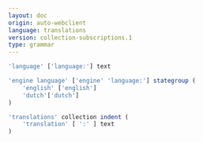```yaml
---
layout: doc
origin: auto-webclient
language: translations
version: collection-subscriptions.1
type: grammar
---
```



```js
'language' ['language:'] text
```

```js
'engine language' ['engine' 'language:'] stategroup (
	'english' ['english']
	'dutch'['dutch']
)
```

```js
'translations' collection indent (
	'translation' [ ':' ] text
)
```
```
